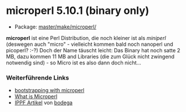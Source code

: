 # microperl 5.10.1 (binary only)
 - Package: [master/make/microperl/](https://github.com/Freetz-NG/freetz-ng/tree/master/make/microperl/)

**microperl** ist eine Perl Distribution, die noch kleiner ist als
*miniperl* (deswegen auch "micro" - vielleicht kommen bald noch
nanoperl und picoperl?
:-?) Doch der
Name täuscht leicht: Das Binary hat noch satte 2 MB, dazu kommen 11 MB
and Libraries (die zum Glück nicht zwingend notwendig sind) - so Micro
ist es also dann doch nicht...

### Weiterführende Links

-   [bootstrapping with
    microperl](http://www.perlmonks.org/?node_id=228040)
-   [What is
    Microperl](http://www.foo.be/docs/tpj/issues/vol5_3/tpj0503-0003.html)
-   [IPPF
    Artikel](http://www.ip-phone-forum.de/showthread.php?t=114888)
    von
    [bodega](http://www.ip-phone-forum.de/member.php?u=101616)


